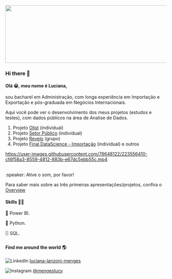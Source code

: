 <img src="https://user-images.githubusercontent.com/78648122/118824221-0c886980-b890-11eb-95d4-326ca450172e.jpg" width="950" height="180">

### Hi there 👋


#### Olá 😀, meu nome é Luciana, 

sou bacharel em Administração, com longa experiência em Importação e Exportação e pós-graduada em Negócios Internacionais.

Aqui você pode ver o desenvolvimento dos meus projetos (estudos e testes), com dados públicos na área de Analise de Dados.

1. Projeto [Olist](https://github.com/LucyMenges/Tech_Dados_Projeto_Olist) (individual)
2. Projeto [Setor Público](https://github.com/LucyMenges/Tech_Dados_Projeto_Setor_Publico) (individual)
3. Projeto [Revelo](https://github.com/LucyMenges/Tech_Dados_Projeto_Revelo) (grupo)
4. Projeto [Final DataScience - Importação](https://github.com/LucyMenges/Projeto_Final_Harve) (individual) e outros

https://user-images.githubusercontent.com/78648122/223556410-cf4f58a3-8559-4812-883b-e67dc5ebb55c.mp4

<br/>
:speaker:  Ative o som, por favor!
<br/>

Para saber mais sobre as três primeiras apresentações/projetos, confira o [Overview](https://youtu.be/MBJQa1rW_VA)


#### Skills 👩‍💻

🧮 Power BI.

🐍 Python.

🗄 SQL.
<br/>
#### Find me around the world 🌎  

![LinkedIn](https://img.shields.io/badge/linkedin-%230077B5.svg?style=for-the-badge&logo=linkedin&logoColor=white)
[luciana-lanzoni-menges](www.linkedin.com/in/luciana-lanzoni-menges)

![Instagram](https://img.shields.io/badge/Instagram-%23E4405F.svg?style=for-the-badge&logo=Instagram&logoColor=white)
[@mengeslucy](@mengeslucy) 
